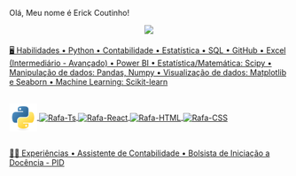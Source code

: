 Olá, Meu nome é Erick Coutinho!

<div align="center">
  <a href="https://https://github.com/ErickCoutinho">
  <img height="170em" src="https://github-readme-stats.vercel.app/api/top-langs/?username=ErickCoutinho&layout=compact&langs_count=7&theme=dracula"/>
</div>
<br
Cursando Ciência de Dados - UFC
Técnico em Contabilidade - Escola Estadual de Educação Profissional Adriano Nobre

🖥 Habilidades
• Python
• Contabilidade
• Estatística
• SQL
• GitHub
• Excel (Intermediário - Avançado)
• Power BI
• Estatística/Matemática: Scipy
• Manipulação de dados: Pandas, Numpy
• Visualização de dados: Matplotlib e Seaborn
• Machine Learning: Scikit-learn

<div style="display: inline_block"><br>
  <img align="center" alt="Rafa-Python" height="50" width="50" src="https://raw.githubusercontent.com/devicons/devicon/master/icons/python/python-original.svg">
  <img align="center" alt="Rafa-Ts" height="50" width="50" <img src="https://cdn.jsdelivr.net/gh/devicons/devicon/icons/r/r-original.svg" />
  <img align="center" alt="Rafa-React" height="50" width="50" <img src="https://cdn.jsdelivr.net/gh/devicons/devicon/icons/mysql/mysql-original-wordmark.svg" />
  <img align="center" alt="Rafa-HTML" height="50" width="50" <img src="https://cdn.jsdelivr.net/gh/devicons/devicon/icons/github/github-original-wordmark.svg"  /> 
  <img align="center" alt="Rafa-CSS" height="50" width="50" <img src="https://cdn.jsdelivr.net/gh/devicons/devicon/icons/pycharm/pycharm-original.svg" />
</div>
<br>

👨‍💻 Experiências
• Assistente de Contabilidade
• Bolsista de Iniciação a Docência - PID
